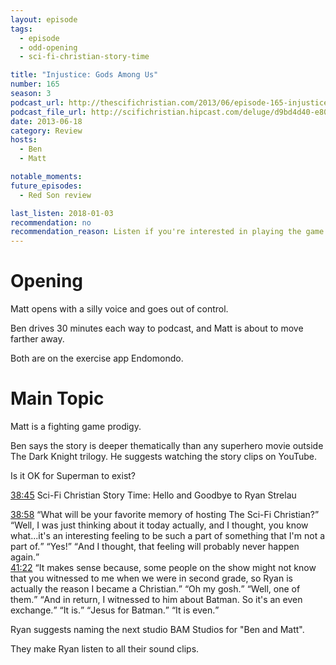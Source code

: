 ```yaml
---
layout: episode
tags:
  - episode
  - odd-opening
  - sci-fi-christian-story-time

title: "Injustice: Gods Among Us"
number: 165
season: 3
podcast_url: http://thescifichristian.com/2013/06/episode-165-injustice-gods-among-us/
podcast_file_url: http://scifichristian.hipcast.com/deluge/d9bd4d40-e804-3e14-bcdf-41ccbe55f25c.mp3
date: 2013-06-18
category: Review
hosts:
  - Ben
  - Matt

notable_moments:
future_episodes:
  - Red Son review

last_listen: 2018-01-03
recommendation: no
recommendation_reason: Listen if you're interested in playing the game.
---
```

# Opening
Matt opens with a silly voice and goes out of control. 

Ben drives 30 minutes each way to podcast, and Matt is about to move farther away. 

Both are on the exercise app Endomondo.



# Main Topic
Matt is a fighting game prodigy.

Ben says the story is deeper thematically than any superhero movie outside The Dark Knight trilogy. He suggests watching the story clips on YouTube. 

Is it OK for Superman to exist? 

<a class="timestamp tag is-medium is-rounded is-primary" href="#t=00:38:45">38:45</a> Sci-Fi Christian Story Time: Hello and Goodbye to Ryan Strelau 

<div class="quote">
  <a class="timestamp tag is-medium is-rounded is-primary" href="http://scifichristian.hipcast.com/deluge/d9bd4d40-e804-3e14-bcdf-41ccbe55f25c.mp3#t=00:38:58">38:58</a>
  <q class="matt">What will be your favorite memory of hosting The Sci-Fi Christian?</q>
  <q data-name="Ryan Strelau">Well, I was just thinking about it today actually, and I thought, you know what...it's an interesting feeling to be such a part of something that I'm not a part of.</q>
  <q class="matt">Yes!</q>
  <q data-name="Ryan Strelau">And I thought, that feeling will probably never happen again.</q>
</div>

<div class="quote">
  <a class="timestamp tag is-medium is-rounded is-primary" href="http://scifichristian.hipcast.com/deluge/d9bd4d40-e804-3e14-bcdf-41ccbe55f25c.mp3#t=00:41:22">41:22</a>
  <q class="matt">It makes sense because, some people on the show might not know that you witnessed to me when we were in second grade, so Ryan is actually the reason I became a Christian.</q>
  <q class="ben">Oh my gosh.</q>
  <q data-name="Ryan Strelau">Well, one of them.</q>
  <q class="matt">And in return, I witnessed to him about Batman. So it's an even exchange.</q>
  <q class="ben">It is.</q>
  <q class="matt">Jesus for Batman.</q>
  <q data-name="Ryan Strelau">It is even.</q>
</div>

Ryan suggests naming the next studio BAM Studios for "Ben and Matt". 

They make Ryan listen to all their sound clips.




